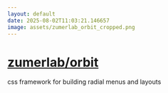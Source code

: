 ```yaml
---
layout: default
date: 2025-08-02T11:03:21.146657
image: assets/zumerlab_orbit_cropped.png
---
```


# [zumerlab/orbit](https://github.com/zumerlab/orbit)

css framework for building radial menus and layouts
